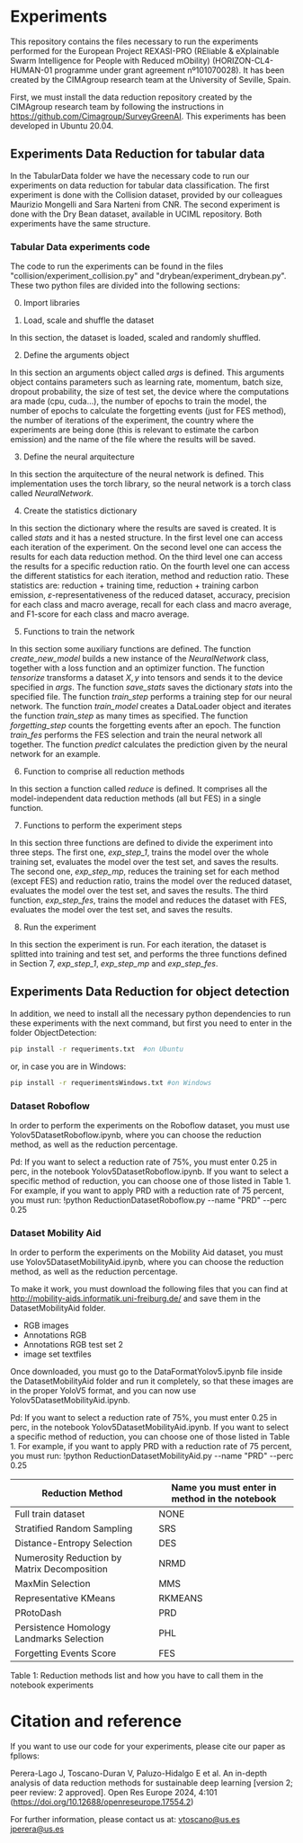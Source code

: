 # Experiments

This repository contains the files necessary to run the experiments performed for the European Project REXASI-PRO (REliable & eXplainable Swarm Intelligence for People with Reduced mObility) (HORIZON-CL4-HUMAN-01 programme under grant agreement nº101070028). It has been created by the CIMAgroup research team at the University of Seville, Spain.

First, we must install the data reduction repository created by the CIMAgroup research team by following the instructions in https://github.com/Cimagroup/SurveyGreenAI. This experiments has been developed in Ubuntu 20.04.


## Experiments Data Reduction for tabular data

In the TabularData folder we have the necessary code to run our experiments on data reduction for tabular data classification. The first experiment is done with the Collision dataset, provided by our colleagues Maurizio Mongelli and Sara Narteni from CNR. The second experiment is done with the Dry Bean dataset, available in UCIML repository. Both experiments have the same structure.

### Tabular Data experiments code

The code to run the experiments can be found in the files "collision/experiment_collision.py" and "drybean/experiment_drybean.py". These two python files are divided into the following sections:

0. Import libraries 

1. Load, scale and shuffle the dataset

In this section, the dataset is loaded, scaled and randomly shuffled.

2. Define the arguments object

In this section an arguments object called *args* is defined. This arguments object contains parameters such as learning rate, momentum, batch size, dropout probability, the size of test set, the device where the computations ara made (cpu, cuda...), the number of epochs to train the model, the number of epochs to calculate the forgetting events (just for FES method), the number of iterations of the experiment, the country where the experiments are being done (this is relevant to estimate the carbon emission) and the name of the file where the results will be saved.

3. Define the neural arquitecture

In this section the arquitecture of the neural network is defined. This implementation uses the torch library, so the neural network is a torch class called *NeuralNetwork*.

4. Create the statistics dictionary

In this section the dictionary where the results are saved is created. It is called *stats* and it has a nested structure. In the first level one can access each iteration of the experiment. On the second level one can access the results for each data reduction method. On the third level one can access the results for a specific reduction ratio. On the fourth level one can access the different statistics for each iteration, method and reduction ratio. These statistics are: reduction + training time, reduction + training carbon emission, $\varepsilon$-representativeness of the reduced dataset, accuracy, precision for each class and macro average, recall for each class and macro average, and F1-score for each class and macro average.  

5. Functions to train the network

In this section some auxiliary functions are defined. The function *create_new_model* builds a new instance of the *NeuralNetwork* class, together with a loss function and an optimizer function. The function *tensorize* transforms a dataset $X,y$ into tensors and sends it to the device specified in *args*. The function *save_stats* saves the dictionary *stats* into the specified file. The function *train_step* performs a training step for our neural network. The function *train_model* creates a DataLoader object and iterates the function *train_step* as many times as specified. The function *forgetting_step* counts the forgetting events after an epoch. The function *train_fes* performs the FES selection and train the neural network all together. The function *predict* calculates the prediction given by the neural network for an example.

6. Function to comprise all reduction methods

In this section a function called *reduce* is defined. It comprises all the model-independent data reduction methods (all but FES) in a single function. 

7. Functions to perform the experiment steps

In this section three functions are defined to divide the experiment into three steps. The first one, *exp_step_1*, trains the model over the whole training set, evaluates the model over the test set, and saves the results. The second one, *exp_step_mp*, reduces the training set for each method (except FES) and reduction ratio, trains the model over the reduced dataset, evaluates the model over the test set, and saves the results. The third function, *exp_step_fes*, trains the model and reduces the dataset with FES, evaluates the model over the test set, and saves the results.

8. Run the experiment

In this section the experiment is run. For each iteration, the dataset is splitted into training and test set, and performs the three functions defined in Section 7, *exp_step_1*, *exp_step_mp* and *exp_step_fes*.   


## Experiments Data Reduction for object detection

In addition, we need to install all the necessary python dependencies to run these experiments with the next command, but first you need to enter in the folder ObjectDetection:

```bash
pip install -r requeriments.txt  #on Ubuntu
```
or, in case you are in Windows:

```bash
pip install -r requerimentsWindows.txt #on Windows
```

### Dataset Roboflow

In order to perform the experiments on the Roboflow dataset, you must use Yolov5DatasetRoboflow.ipynb, where you can choose the reduction method, as well as the reduction percentage.

Pd: If you want to select a reduction rate of 75%, you must enter 0.25 in perc, in the notebook Yolov5DatasetRoboflow.ipynb. If you want to select a specific method of reduction, you can choose one of those listed in Table 1. For example, if you want to apply PRD with a reduction rate of 75 percent, you must run: !python ReductionDatasetRoboflow.py --name "PRD" --perc 0.25

### Dataset Mobility Aid 

In order to perform the experiments on the Mobility Aid dataset, you must use Yolov5DatasetMobilityAid.ipynb, where you can choose the reduction method, as well as the reduction percentage.

To make it work, you must download the following files that you can find at http://mobility-aids.informatik.uni-freiburg.de/ and save them in the DatasetMobilityAid folder.

  - RGB images
  - Annotations RGB
  - Annotations RGB test set 2
  - image set textfiles
  
Once downloaded, you must go to the DataFormatYolov5.ipynb file inside the DatasetMobilityAid folder and run it completely, so that these images are in the proper YoloV5 format, and you can now use Yolov5DatasetMobilityAid.ipynb.

Pd: If you want to select a reduction rate of 75%, you must enter 0.25 in perc, in the notebook Yolov5DatasetMobilityAid.ipynb. If you want to select a specific method of reduction, you can choose one of those listed in Table 1. For example, if you want to apply PRD with a reduction rate of 75 percent, you must run: !python ReductionDatasetMobilityAid.py --name "PRD" --perc 0.25

| Reduction Method    | Name you must enter in method in the  notebook |
|---------------------|--------------------------|
| Full train dataset            | NONE |
| Stratified Random Sampling           | SRS |
| Distance-Entropy Selection           | DES |
| Numerosity Reduction by Matrix Decomposition            | NRMD |
| MaxMin Selection            | MMS |
| Representative KMeans            | RKMEANS |
| PRotoDash           | PRD |
| Persistence Homology Landmarks Selection          | PHL |
| Forgetting Events Score            | FES |

Table 1: Reduction methods list and how you have to call them in the notebook experiments

# Citation and reference
If you want to use our code for your experiments, please cite our paper as fpllows:

Perera-Lago J, Toscano-Duran V, Paluzo-Hidalgo E et al. An in-depth analysis of data reduction methods for sustainable deep learning [version 2; peer review: 2 approved]. Open Res Europe 2024, 4:101 (https://doi.org/10.12688/openreseurope.17554.2)

For further information, please contact us at: vtoscano@us.es jperera@us.es

